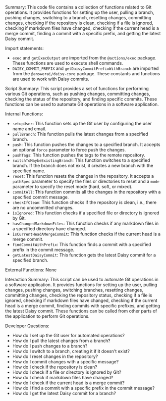 Summary:
This code file contains a collection of functions related to Git operations. It provides functions for setting up the user, pulling a branch, pushing changes, switching to a branch, resetting changes, committing changes, checking if the repository is clean, checking if a file is ignored, checking if markdown files have changed, checking if the current head is a merge commit, finding a commit with a specific prefix, and getting the latest Daisy commit.

Import statements:
- `exec` and `getExecOutput` are imported from the `@actions/exec` package. These functions are used to execute shell commands.
- `DAISY_COMMIT_PREFIX` and `getDaisyCommitPrefixWithBranch` are imported from the `@answerai/daisy-core` package. These constants and functions are used to work with Daisy commits.

Script Summary:
This script provides a set of functions for performing various Git operations, such as pushing changes, committing changes, checking the status of the repository, and finding specific commits. These functions can be used to automate Git operations in a software application.

Internal Functions:
- `setupUser`: This function sets up the Git user by configuring the user name and email.
- `pullBranch`: This function pulls the latest changes from a specified branch.
- `push`: This function pushes the changes to a specified branch. It accepts an optional `force` parameter to force push the changes.
- `pushTags`: This function pushes the tags to the remote repository.
- `switchToMaybeExistingBranch`: This function switches to a specified branch. If the branch does not exist, it creates a new branch with the specified name.
- `reset`: This function resets the changes in the repository. It accepts a `pathSpec` parameter to specify the files or directories to reset and a `mode` parameter to specify the reset mode (hard, soft, or mixed).
- `commitAll`: This function commits all the changes in the repository with a specified commit message.
- `checkIfClean`: This function checks if the repository is clean, i.e., there are no uncommitted changes.
- `isIgnored`: This function checks if a specified file or directory is ignored by Git.
- `hasChangedMarkdownFiles`: This function checks if any markdown files in a specified directory have changed.
- `isCurrentHeadAMergeCommit`: This function checks if the current head is a merge commit.
- `findCommitWithPrefix`: This function finds a commit with a specified prefix in the commit message.
- `getLatestDaisyCommit`: This function gets the latest Daisy commit for a specified branch.

External Functions:
None

Interaction Summary:
This script can be used to automate Git operations in a software application. It provides functions for setting up the user, pulling changes, pushing changes, switching branches, resetting changes, committing changes, checking the repository status, checking if a file is ignored, checking if markdown files have changed, checking if the current head is a merge commit, finding commits with specific prefixes, and getting the latest Daisy commit. These functions can be called from other parts of the application to perform Git operations.

Developer Questions:
- How do I set up the Git user for automated operations?
- How do I pull the latest changes from a branch?
- How do I push changes to a branch?
- How do I switch to a branch, creating it if it doesn't exist?
- How do I reset changes in the repository?
- How do I commit changes with a specific message?
- How do I check if the repository is clean?
- How do I check if a file or directory is ignored by Git?
- How do I check if markdown files have changed?
- How do I check if the current head is a merge commit?
- How do I find a commit with a specific prefix in the commit message?
- How do I get the latest Daisy commit for a branch?